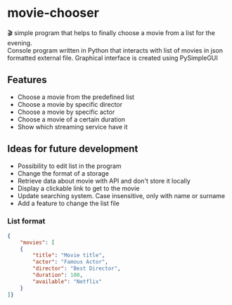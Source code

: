 # movie-chooser

:clapper: simple program that helps to finally choose a movie from a list for the evening.  
Console program written in Python that interacts with list of movies in json formatted external file.
Graphical interface is created using PySimpleGUI

## Features

- Choose a movie from the predefined list
- Choose a movie by specific director
- Choose a movie by specific actor
- Choose a movie of a certain duration
- Show which streaming service have it

## Ideas for future development

- Possibility to edit list in the program
- Change the format of a storage
- Retrieve data about movie with API and don't store it locally
- Display a clickable link to get to the movie
- Update searching system. Case insensitive, only with name or surname
- Add a feature to change the list file

### List format
```json
{
    "movies": [
    {
        "title": "Movie title",
        "actor": "Famous Actor",
        "director": "Best Director",
        "duration": 100,
        "available": "Netflix"
    }
]}
```
